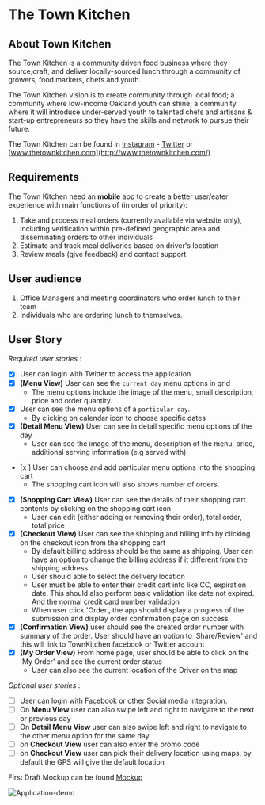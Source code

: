 # The Town Kitchen #

## About Town Kitchen ##
The Town Kitchen is a community driven food business where they source,craft, 
and deliver locally-sourced lunch through a community of growers, food markers,
chefs and youth. 

The Town Kitchen vision is to create community through local food; a community
where low-income Oakland youth can shine; a community where it will introduce
under-served youth to talented chefs and artisans & start-up entrepreneurs so 
they have the skills and network to pursue their future. 

The Town Kitchen can be found in [Instagram](http://instagram.com/thetownkitchen) - [Twitter](https://twitter.com/TheTownKitchen)
or [www.thetownkitchen.com](http://www.thetownkitchen.com/)

## Requirements ##
The Town Kitchen need an __mobile__ app to create a better user/eater experience
with main functions of (in order of priority):

1. Take and process meal orders (currently available via website only), including
verification within pre-defined geographic area and disseminating orders to other
individuals
2. Estimate and track meal deliveries based on driver's location
3. Review meals (give feedback) and contact support.

## User audience ##
1. Office Managers and meeting coordinators who order lunch to their team
2. Individuals who are ordering lunch to themselves.

## User Story ##

_Required user stories_ : 

- [x] User can login with Twitter to access the application
- [x] __(Menu View)__ User can see the `current day` menu options in grid 
    - The menu options include the image of the menu, small description, 
        price and order quantity.
- [x] User can see the menu options of a `particular day`.
    - By clicking on calendar icon to choose specific dates 
- [x] __(Detail Menu View)__ User can see in detail specific menu options of the day
    - User can see the image of the menu, description of the menu, price, 
        additional serving information (e.g served with)
- [x ] User can choose and add particular menu options into the shopping cart
    - The shopping cart icon will also shows number of orders. 
- [x] __(Shopping Cart View)__ User can see the details of their shopping cart contents by clicking on the
        shopping cart icon
    - User can edit (either adding or removing their order), total order, 
        total price
- [x] __(Checkout View)__ User can see the shipping and billing info by clicking on the checkout icon from the shopping cart
    - By default billing address should be the same as shipping. User can have an option to change the billing address if it different from the shipping address
    - User should able to select the delivery location
    - User must be able to enter their credit cart info like CC, expiration date. This should also perform basic validation like date not expired. And the normal credit card number validation
    - When user click 'Order', the app should display a progress of the submission and display order confirmation page on success
- [x] __(Confirmation View)__ user should see the created order number with summary of the order. User should have an option to 'Share/Review' and this will link to TownKitchen facebook or Twitter account
- [x] __(My Order View)__ From home page, user should be able to click on the 'My Order' and see the current order status 
    - User can also see the current location of the Driver on the map


_Optional user stories_ : 

- [ ] User can login with Facebook or other Social media integration.
- [ ] On __Menu View__ user can also swipe left and right to navigate to the next
        or previous day
- [ ] On __Detail Menu View__ user can also swipe left and right to navigate to
        the other menu option for the same day
- [ ] on __Checkout View__ user can also enter the promo code
- [ ] on __Checkout View__ user can pick their delivery location using maps, by default the GPS will give the
        default location

First Draft Mockup can be found [Mockup](docs/TownKitchenApp.pdf)

![Application-demo](TheTownKitchenApp_demo1.gif)